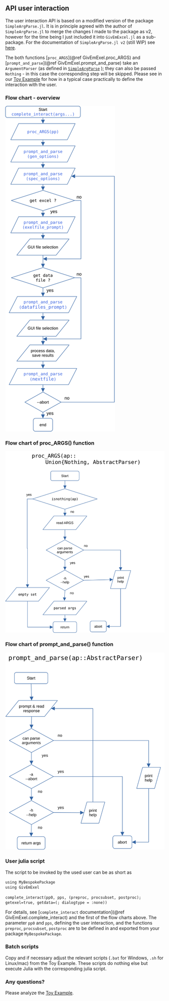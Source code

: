 ## API user interaction

The user interaction API is based on a modified version of the package `SimpleArgParse.jl`. It is in principle agreed with the author of `SimpleArgParse.jl` to merge the changes I made to the package as v2, however for the time being I just included it into `GivEmExcel.jl` as a sub-package. For the documentation of `SimpleArgParse.jl v2` (still WIP) see [here](https://htmlpreview.github.io/?https://github.com/Eben60/SimpleArgParse.jl/blob/maindev/docs/build/index.html).

The both functions [`proc_ARGS`](@ref GivEmExel.proc_ARGS) and [`prompt_and_parse`](@ref GivEmExel.prompt_and_parse) take an `ArgumentParser` (as defined in [`SimpleArgParse`](https://htmlpreview.github.io/?https://github.com/Eben60/SimpleArgParse.jl/blob/maindev/docs/build/index.html) ); they can also be passed `Nothing` - in this case the corresponding step will be skipped. Please see in our [Toy Example](@ref "Toy Example: Fit exp decay curves") for how in a typical case practically to define the interaction with the user.

### Flow chart - overview 

![Overview](assets/flow_chart-overview.svg)

### Flow chart of proc\_ARGS() function 

![proc_args](assets/flow_chart-proc_ARGS.svg)

### Flow chart of prompt\_and\_parse() function 

![prompt_and_parse](assets/flow_chart-prompt_and_parse.svg)

### User julia script

The script to be invoked by the used user can be as short as

```
using MyBespokePackage
using GivEmExel

complete_interact(pp0, pps, (preproc, procsubset, postproc); getexel=true, getdata=(; dialogtype = :none))
```

For details, see [`complete_interact` documentation](@ref GivEmExel.complete_interact) and the first of the flow charts above. The parameter `pp0` and `pps`, defining the user interaction, and the functions `preproc`, `procsubset`, `postproc` are to be defined in and exported from your package `MyBespokePackage`.

### Batch scripts

Copy and if necessary adjust the relevant scripts (`.bat` for Windows, `.sh` for Linux/mac) from the Toy Example. These scripts do nothing else but execute Julia with the corresponding julia script.

### Any questions?

Please analyze the [Toy Example](@ref "Toy Example: Fit exp decay curves").